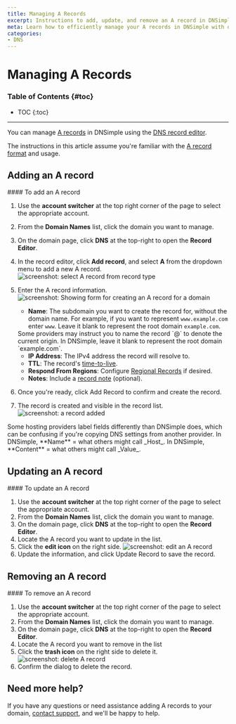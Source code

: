 ```yaml
---
title: Managing A Records
excerpt: Instructions to add, update, and remove an A record in DNSimple.
meta: Learn how to efficiently manage your A records in DNSimple with our step-by-step guide. Add, update, or remove DNS records effortlessly for optimal domain performance.
categories:
- DNS
---
```


# Managing A Records

### Table of Contents {#toc}

* TOC
{:toc}

---

You can manage [A records](/articles/a-record/) in DNSimple using the [DNS record editor](/articles/record-editor/).

The instructions in this article assume you're familiar with the [A record format](/articles/a-record/#record-format) and usage.

## Adding an A record

<div class="section-steps" markdown="1">
#### To add an A record

1. Use the **account switcher** at the top right corner of the page to select the appropriate account.
1. From the **Domain Names** list, click the domain you want to manage.
1. On the domain page, click **DNS** at the top-right to open the **Record Editor**.
1. In the record editor, click **Add record**, and select **A** from the dropdown menu to add a new A record.
    ![screenshot: select A record from record type](/files/select-a-record.png)

1. Enter the A record information.
    ![screenshot: Showing form for creating an A record for a domain](/files/record-a-create-new.png)

    - **Name**: The subdomain you want to create the record for, without the domain name. For example, if you want to represent `www.example.com` enter `www`. Leave it blank to represent the root domain `example.com`.

    <note>
    Some providers may instruct you to name the record `@` to denote the current origin. In DNSimple, leave it blank to represent the root domain `example.com`.
    </note>

    - **IP Address**: The IPv4 address the record will resolve to.
    - **TTL**: The record's [time-to-live](/articles/what-is-ttl/).
    - **Respond From Regions**: Configure [Regional Records](/articles/regional-records/) if desired.
    - **Notes**: Include a [record note](/articles/record-notes/) (optional).

1. Once you're ready, click <label>Add Record</label> to confirm and create the record.

1. The record is created and visible in the record list.
   ![screenshot: a record added](/files/a-record-created.png)

</div>

<note>
Some hosting providers label fields differently than DNSimple does, which can be confusing if you're copying DNS settings from another provider.
In DNSimple, **Name** = what others might call _Host_.
In DNSimple, **Content** = what others might call _Value_.
</note>

## Updating an A record

<div class="section-steps" markdown="1">
#### To update an A record

1. Use the **account switcher** at the top right corner of the page to select the appropriate account.
1. From the **Domain Names** list, click the domain you want to manage.
1. On the domain page, click **DNS** at the top-right to open the **Record Editor**.
1. Locate the A record you want to update in the list.
1. Click the **edit icon** on the right side.
  ![screenshot: edit an A record](/files/a-record-edit.png)
1. Update the information, and click <label>Update Record</label> to save the record.
</div>

## Removing an A record

<div class="section-steps" markdown="1">
#### To remove an A record

1. Use the **account switcher** at the top right corner of the page to select the appropriate account.
1. From the **Domain Names** list, click the domain you want to manage.
1. On the domain page, click **DNS** at the top-right to open the **Record Editor**.
1. Locate the A record you want to remove in the list
1. Click the **trash icon** on the right side to delete it.
  ![screenshot: delete A record](/files/a-record-delete.png)
1. Confirm the dialog to delete the record.
</div>

## Need more help?

If you have any questions or need assistance adding A records to your domain, [contact support](https://dnsimple.com/feedback), and we'll be happy to help.
